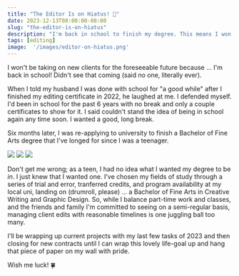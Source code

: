```yaml
---
title: "The Editor Is on Hiatus! 💜"
date: 2023-12-13T08:00:00-08:00
slug: "the-editor-is-on-hiatus"
description: "I'm back in school to finish my degree. This means I won't be taking on new clients for the forseeable future."
tags: [editing]
image:  '/images/editor-on-hiatus.png'
---
```


I won't be taking on new clients for the foreseeable future because ... I'm back in school! Didn't see that coming (said no one, literally ever).

When I told my husband I was done with school for "a good while" after I finished my editing certificate in 2022, he laughed at me. I defended myself. I'd been in school for the past 6 years with no break and only a couple certificates to show for it. I said couldn't stand the idea of being in school again any time soon. I wanted a good, long break.

Six months later, I was re-applying to university to finish a Bachelor of Fine Arts degree that I've longed for since I was a teenager.

<div class="gallery-box">
  <div class="gallery">
    <img src="/images/shadow-light-palette.jpg" loading="lazy">
    <img src="/images/tea-candle.jpg" loading="lazy">
    <img src="/images/writing-sample.jpg" loading="lazy">
  </div>
</div>

Don't get me wrong; as a teen, I had no idea what I wanted my degree to be _in_. I just knew that I wanted one. I've chosen my fields of study through a series of trial and error, tranferred credits, and program availability at my local uni, landing on (drumroll, please) ... a Bachelor of Fine Arts in Creative Writing and Graphic Design. So, while I balance part-time work and classes, and the friends and family I'm committed to seeing on a semi-regular basis, managing client edits with reasonable timelines is one juggling ball too many.

I'll be wrapping up current projects with my last few tasks of 2023 and then closing for new contracts until I can wrap this lovely life-goal up and hang that piece of paper on my wall with pride.

Wish me luck! 🍀